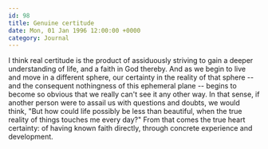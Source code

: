 ```yaml
---
id: 98
title: Genuine certitude
date: Mon, 01 Jan 1996 12:00:00 +0000
category: Journal
---
```


I think real certitude is the product of assiduously striving to gain a
deeper understanding of life, and a faith in God thereby.  And as we
begin to live and move in a different sphere, our certainty in the
reality of that sphere -- and the consequent nothingness of this
ephemeral plane -- begins to become so obvious that we really can't see
it any other way.  In that sense, if another person were to assail us
with questions and doubts, we would think, "But how could life possibly
be less than beautiful, when the true reality of things touches me every
day?"  From that comes the true heart certainty: of having known faith
directly, through concrete experience and development.


